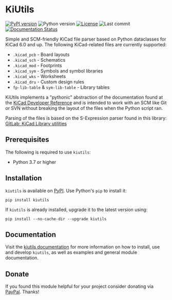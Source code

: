 # KiUtils

[![PyPI version](https://img.shields.io/pypi/v/kiutils)](https://pypi.org/project/kiutils)
![Python version](https://img.shields.io/pypi/pyversions/kiutils)
[![License](https://img.shields.io/github/license/mvnmgrx/kiutils)](https://github.com/mvnmgrx/kiutils/blob/master/LICENSE)
![Last commit](https://img.shields.io/github/last-commit/mvnmgrx/kiutils)
[![Documentation Status](https://readthedocs.org/projects/kiutils/badge/?version=latest)](https://kiutils.readthedocs.io/en/latest/?badge=latest)

Simple and SCM-friendly KiCad file parser based on Python dataclasses for KiCad 6.0
and up. The following KiCad-related files are currently supported:
- `.kicad_pcb` - Board layouts
- `.kicad_sch` - Schematics
- `.kicad_mod` - Footprints
- `.kicad_sym` - Symbols and symbol libraries
- `.kicad_wks` - Worksheets
- `.kicad_dru` - Custom design rules
- `fp-lib-table` & `sym-lib-table` - Library tables

KiUtils implements a "pythonic" abstraction of the documentation found at the
[KiCad Developer Reference](https://dev-docs.kicad.org/en/file-formats/) and is
intended to work with an SCM like Git or SVN without breaking the layout of the
files when the Python script ran.

Parsing of the files is based on the S-Expression parser found in this library:
[GitLab: KiCad Library utilities](https://gitlab.com/kicad/libraries/kicad-library-utils)

## Prerequisites
The following is required to use `kiutils`:
- Python 3.7 or higher

## Installation
``kiutils`` is available on [PyPI](https://pypi.org/project/kiutils/). Use Python's `pip`
to install it:
```
pip install kiutils
```

If ``kiutils`` is already installed, upgrade it to the latest version using:
```
pip install --no-cache-dir --upgrade kiutils
```

## Documentation
Visit the [kiutils documentation](https://kiutils.readthedocs.io/) for more information on how to 
install, use and develop `kiutils`, as well as examples and general module documentation.

## Donate
If you found this module helpful for your project consider donating via
[PayPal](https://paypal.me/mrvnmgr). Thanks!